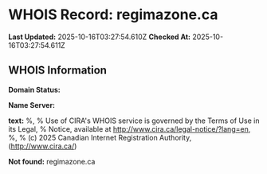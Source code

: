 # WHOIS Record: regimazone.ca

**Last Updated:** 2025-10-16T03:27:54.610Z
**Checked At:** 2025-10-16T03:27:54.611Z

## WHOIS Information

**Domain Status:** 

**Name Server:** 

**text:** %, % Use of CIRA's WHOIS service is governed by the Terms of Use in its Legal, % Notice, available at http://www.cira.ca/legal-notice/?lang=en, %, % (c) 2025 Canadian Internet Registration Authority, (http://www.cira.ca/)

**Not found:** regimazone.ca

